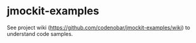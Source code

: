 jmockit-examples
================

See project wiki (https://github.com/codenobar/jmockit-examples/wiki) to understand code samples.
